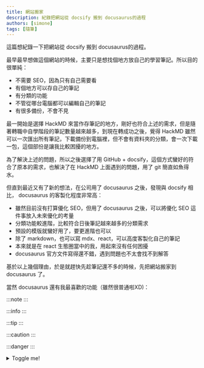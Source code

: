 ```yaml
---
title: 網站搬家
description: 紀錄把網站從 docsify 搬到 docusaurus的過程
authors: [simone]
tags: [隨筆]
---
```


這篇想紀錄一下把網站從 docsify 搬到 docusaurus的過程。

<!--truncate-->

最早最早想做這個網站的時候，主要只是想找個地方放自己的學習筆記。所以目的很單純：

- 不需要 SEO，因為只有自己需要看
- 有個地方可以存自己的筆記
- 有分類的功能
- 不管從哪台電腦都可以編輯自己的筆記
- 有很多備份，不會不見

最一開始是選擇 HackMD 來當作存筆記的地方，剛好也符合上述的需求，但是隨著轉職中自學階段的筆記數量越來越多，到現在轉成功之後，覺得 HackMD 雖然可以一次匯出所有筆記，下載備份到電腦裡，但不會有資料夾的分類，會一次下載一包，這個部份是讓我比較困擾的地方。

為了解決上述的問題，所以之後選擇了用 GitHub + docsify，這個方式蠻好的符合了原本的需求，也解決了在 HackMD 上面遇到的問題，用了 git 簡直如魚得水。

但直到最近又有了新的想法，在公司用了 docusaurus 之後，發現與 docsify 相比， docusaurus 的客製化程度非常高：

- 雖然目前沒有打算優化 SEO，但用了 docusaurus 之後，可以將優化 SEO 這件事放入未來優化的考量
- 分類功能較進階，比較符合日後筆記越來越多的分類需求
- 預設的模版就蠻好用了，要更進階也可以
- 除了 markdown，也可以寫 mdx、react，可以高度客製化自己的筆記
- 本來就是在 react 生態圈當中的我，用起來沒有任何困擾
- docusaurus 官方文件寫得還不錯，遇到問題也不太會找不到解答

基於以上幾個理由，於是就趕快先趁筆記還不多的時候，先把網站搬家到 docusaurus 了。

當然 docusaurus 還有我最喜歡的功能（雖然很普通啦XD)：

:::note
:::

:::info
:::

:::tip
:::

:::caution
:::

:::danger
:::

<details>
  <summary>Toggle me!</summary>
  <div>
    <div>This is the detailed content</div>
    <br/>
    <details>
      <summary>
        Nested toggle! Some surprise inside...
      </summary>
      <div>
        😲😲😲😲😲
      </div>
    </details>
  </div>
</details>